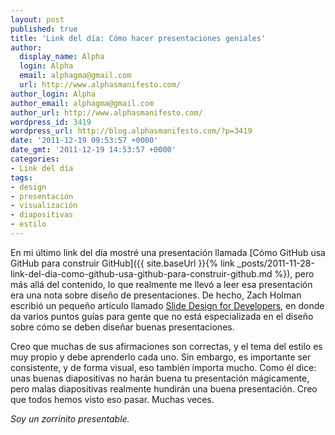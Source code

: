 ```yaml
---
layout: post
published: true
title: 'Link del día: Cómo hacer presentaciones geniales'
author:
  display_name: Alpha
  login: Alpha
  email: alphagma@gmail.com
  url: http://www.alphasmanifesto.com/
author_login: Alpha
author_email: alphagma@gmail.com
author_url: http://www.alphasmanifesto.com/
wordpress_id: 3419
wordpress_url: http://blog.alphasmanifesto.com/?p=3419
date: '2011-12-19 09:53:57 +0000'
date_gmt: '2011-12-19 14:53:57 +0000'
categories:
- Link del día
tags:
- design
- presentación
- visualización
- diapositivas
- estilo
---
```


En mi último link del día mostré una presentación llamada [Cómo GitHub usa GitHub para construir GitHub]({{ site.baseUrl }}{% link _posts/2011-11-28-link-del-dia-como-github-usa-github-para-construir-github.md %}), pero más allá del contenido, lo que realmente me llevó a leer esa presentación era una nota sobre diseño de presentaciones. De hecho, Zach Holman escribió un pequeño artículo llamado [Slide Design for Developers](http://zachholman.com/posts/slide-design-for-developers/), en donde da varios puntos guías para gente que no está especializada en el diseño sobre cómo se deben diseñar buenas presentaciones.

Creo que muchas de sus afirmaciones son correctas, y el tema del estilo es muy propio y debe aprenderlo cada uno. Sin embargo, es importante ser consistente, y de forma visual, eso también importa mucho. Como él dice: unas buenas diapositivas no harán buena tu presentación mágicamente, pero malas diapositivas realmente hundirán una buena presentación. Creo que todos hemos visto eso pasar. Muchas veces.

_Soy un zorrinito presentable._
